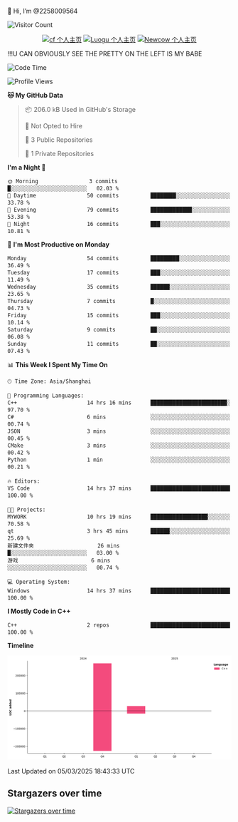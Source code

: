  👋 Hi, I’m @2258009564

![Visitor Count](https://profile-counter.glitch.me/{2258009564}/count.svg)

<!---
2258009564/2258009564 is a ✨ special ✨ repository because its `README.md` (this file) appears on your GitHub profile.
You can click the Preview link to take a look at your changes.
--->

<div align="center">

[![cf 个人主页](https://img.shields.io/badge/codeforces-alisa22580-yellow)](https://codeforces.com/profile/alisa22580)
[![Luogu 个人主页](https://img.shields.io/badge/Luogu-alisa_kujou-blue)](https://www.luogu.com.cn/user/1440708)
[![Newcow 个人主页](https://img.shields.io/badge/nowcoder-lzy-blue)](https://ac.nowcoder.com/acm/contest/profile/51334038)

</div>

!!!U CAN OBVIOUSLY SEE THE PRETTY ON THE LEFT IS MY BABE



<!--START_SECTION:waka-->
![Code Time](http://img.shields.io/badge/Code%20Time-137%20hrs%207%20mins-blue)

![Profile Views](http://img.shields.io/badge/Profile%20Views-0-blue)

**🐱 My GitHub Data** 

> 📦 206.0 kB Used in GitHub's Storage 
 > 
> 🚫 Not Opted to Hire
 > 
> 📜 3 Public Repositories 
 > 
> 🔑 1 Private Repositories 
 > 
**I'm a Night 🦉** 

```text
🌞 Morning                3 commits           █░░░░░░░░░░░░░░░░░░░░░░░░   02.03 % 
🌆 Daytime                50 commits          ████████░░░░░░░░░░░░░░░░░   33.78 % 
🌃 Evening                79 commits          █████████████░░░░░░░░░░░░   53.38 % 
🌙 Night                  16 commits          ███░░░░░░░░░░░░░░░░░░░░░░   10.81 % 
```
📅 **I'm Most Productive on Monday** 

```text
Monday                   54 commits          █████████░░░░░░░░░░░░░░░░   36.49 % 
Tuesday                  17 commits          ███░░░░░░░░░░░░░░░░░░░░░░   11.49 % 
Wednesday                35 commits          ██████░░░░░░░░░░░░░░░░░░░   23.65 % 
Thursday                 7 commits           █░░░░░░░░░░░░░░░░░░░░░░░░   04.73 % 
Friday                   15 commits          ███░░░░░░░░░░░░░░░░░░░░░░   10.14 % 
Saturday                 9 commits           ██░░░░░░░░░░░░░░░░░░░░░░░   06.08 % 
Sunday                   11 commits          ██░░░░░░░░░░░░░░░░░░░░░░░   07.43 % 
```


📊 **This Week I Spent My Time On** 

```text
🕑︎ Time Zone: Asia/Shanghai

💬 Programming Languages: 
C++                      14 hrs 16 mins      ████████████████████████░   97.70 % 
C#                       6 mins              ░░░░░░░░░░░░░░░░░░░░░░░░░   00.74 % 
JSON                     3 mins              ░░░░░░░░░░░░░░░░░░░░░░░░░   00.45 % 
CMake                    3 mins              ░░░░░░░░░░░░░░░░░░░░░░░░░   00.42 % 
Python                   1 min               ░░░░░░░░░░░░░░░░░░░░░░░░░   00.21 % 

🔥 Editors: 
VS Code                  14 hrs 37 mins      █████████████████████████   100.00 % 

🐱‍💻 Projects: 
MYWORK                   10 hrs 19 mins      ██████████████████░░░░░░░   70.58 % 
qt                       3 hrs 45 mins       ██████░░░░░░░░░░░░░░░░░░░   25.69 % 
新建文件夹                    26 mins             █░░░░░░░░░░░░░░░░░░░░░░░░   03.00 % 
游戏                       6 mins              ░░░░░░░░░░░░░░░░░░░░░░░░░   00.74 % 

💻 Operating System: 
Windows                  14 hrs 37 mins      █████████████████████████   100.00 % 
```

**I Mostly Code in C++** 

```text
C++                      2 repos             █████████████████████████   100.00 % 
```



**Timeline**

![Lines of Code chart](https://raw.githubusercontent.com/2258009564/2258009564/main/assets/bar_graph.png)


 Last Updated on 05/03/2025 18:43:33 UTC
<!--END_SECTION:waka-->

## Stargazers over time
[![Stargazers over time](https://starchart.cc/2258009564/2258009564.svg?variant=adaptive)](https://starchart.cc/2258009564/2258009564)
